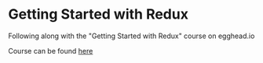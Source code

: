 # Getting Started with Redux

Following along with the "Getting Started with Redux" course on egghead.io

Course can be found [here](https://egghead.io/series/getting-started-with-redux)
